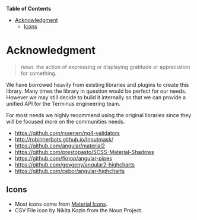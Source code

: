 <!-- START doctoc generated TOC please keep comment here to allow auto update -->
<!-- DON'T EDIT THIS SECTION, INSTEAD RE-RUN doctoc TO UPDATE -->
**Table of Contents**

- [Acknowledgment](#acknowledgment)
  - [Icons](#icons)

<!-- END doctoc generated TOC please keep comment here to allow auto update -->


# Acknowledgment

> _noun._ the action of expressing or displaying gratitude or appreciation for something.


We have borrowed heavily from existing libraries and plugins to create this library. Many times the
library in question would be perfect for our needs. However we may still decide to build it
internally so that we can provide a unified API for the Terminus engineering team.

For most needs we highly recommend using the original libraries since they will be focused
more on the communities needs.

- https://github.com/rsaenen/ng4-validators
- http://robinherbots.github.io/Inputmask/
- https://github.com/angular/material2
- https://github.com/prestopasto/SCSS-Material-Shadows
- https://github.com/fknop/angular-pipes
- https://github.com/gevgeny/angular2-highcharts
- https://github.com/cebor/angular-highcharts


## Icons

- Most icons come from [Material Icons]().
- CSV File icon by Nikita Kozin from the Noun Project.

